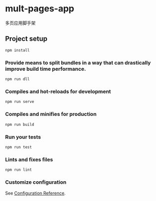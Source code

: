 # mult-pages-app

多页应用脚手架

## Project setup

```
npm install
```

### Provide means to split bundles in a way that can drastically improve build time performance.

```
npm run dll
```

### Compiles and hot-reloads for development

```
npm run serve
```

### Compiles and minifies for production

```
npm run build
```

### Run your tests

```
npm run test
```

### Lints and fixes files

```
npm run lint
```

### Customize configuration

See [Configuration Reference](https://cli.vuejs.org/config/).
